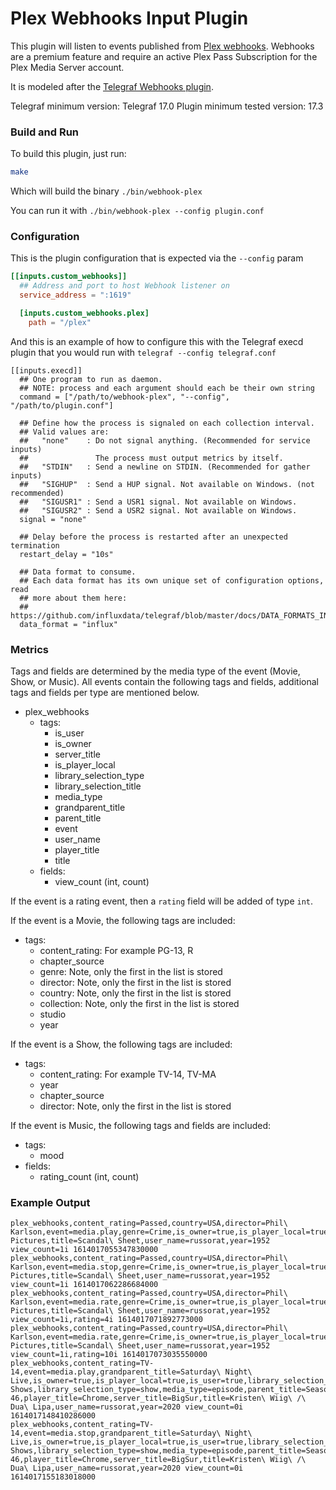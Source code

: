 # Plex Webhooks Input Plugin

This plugin will listen to events published from [Plex webhooks](https://support.plex.tv/articles/115002267687-webhooks/). Webhooks are a premium feature and require an active Plex Pass Subscription for the Plex Media Server account.

It is modeled after the [Telegraf Webhooks plugin](https://github.com/influxdata/telegraf/tree/master/plugins/inputs/webhooks).

Telegraf minimum version: Telegraf 17.0
Plugin minimum tested version: 17.3

### Build and Run

To build this plugin, just run:

```sh
make
```

Which will build the binary `./bin/webhook-plex`

You can run it with `./bin/webhook-plex --config plugin.conf`

### Configuration

This is the plugin configuration that is expected via the `--config` param

```toml
[[inputs.custom_webhooks]]
  ## Address and port to host Webhook listener on
  service_address = ":1619"

  [inputs.custom_webhooks.plex]
    path = "/plex"
```

And this is an example of how to configure this with the Telegraf execd plugin that you would run with `telegraf --config telegraf.conf`

```
[[inputs.execd]]
  ## One program to run as daemon.
  ## NOTE: process and each argument should each be their own string
  command = ["/path/to/webhook-plex", "--config", "/path/to/plugin.conf"]

  ## Define how the process is signaled on each collection interval.
  ## Valid values are:
  ##   "none"    : Do not signal anything. (Recommended for service inputs)
  ##               The process must output metrics by itself.
  ##   "STDIN"   : Send a newline on STDIN. (Recommended for gather inputs)
  ##   "SIGHUP"  : Send a HUP signal. Not available on Windows. (not recommended)
  ##   "SIGUSR1" : Send a USR1 signal. Not available on Windows.
  ##   "SIGUSR2" : Send a USR2 signal. Not available on Windows.
  signal = "none"

  ## Delay before the process is restarted after an unexpected termination
  restart_delay = "10s"

  ## Data format to consume.
  ## Each data format has its own unique set of configuration options, read
  ## more about them here:
  ## https://github.com/influxdata/telegraf/blob/master/docs/DATA_FORMATS_INPUT.md
  data_format = "influx"
  ```

### Metrics

Tags and fields are determined by the media type of the event (Movie, Show, or Music). All events contain the following tags and fields, additional tags and fields per type are mentioned below. 

- plex_webhooks
  - tags:
    - is_user
    - is_owner
    - server_title
    - is_player_local
    - library_selection_type
    - library_selection_title
    - media_type
    - grandparent_title
    - parent_title
    - event
    - user_name
    - player_title
    - title
  - fields:
    - view_count (int, count)

If the event is a rating event, then a `rating` field will be added of type `int`.

If the event is a Movie, the following tags are included:

- tags:
  - content_rating: For example PG-13, R
  - chapter_source
  - genre: Note, only the first in the list is stored
  - director: Note, only the first in the list is stored
  - country: Note, only the first in the list is stored
  - collection: Note, only the first in the list is stored
  - studio
  - year

If the event is a Show, the following tags are included:

- tags:
  - content_rating: For example TV-14, TV-MA
  - year
  - chapter_source
  - director: Note, only the first in the list is stored

If the event is Music, the following tags and fields are included:

- tags:
  - mood
- fields:
  - rating_count (int, count)

### Example Output

```
plex_webhooks,content_rating=Passed,country=USA,director=Phil\ Karlson,event=media.play,genre=Crime,is_owner=true,is_player_local=true,is_user=true,library_selection_title=Movies,library_selection_type=movie,media_type=movie,player_title=Chrome,server_title=BigSur,studio=Columbia\ Pictures,title=Scandal\ Sheet,user_name=russorat,year=1952 view_count=1i 1614017055347830000
plex_webhooks,content_rating=Passed,country=USA,director=Phil\ Karlson,event=media.stop,genre=Crime,is_owner=true,is_player_local=true,is_user=true,library_selection_title=Movies,library_selection_type=movie,media_type=movie,player_title=Chrome,server_title=BigSur,studio=Columbia\ Pictures,title=Scandal\ Sheet,user_name=russorat,year=1952 view_count=1i 1614017062286684000
plex_webhooks,content_rating=Passed,country=USA,director=Phil\ Karlson,event=media.rate,genre=Crime,is_owner=true,is_player_local=true,is_user=true,library_selection_title=Movies,library_selection_type=movie,media_type=movie,player_title=Chrome,server_title=BigSur,studio=Columbia\ Pictures,title=Scandal\ Sheet,user_name=russorat,year=1952 view_count=1i,rating=4i 1614017071892773000
plex_webhooks,content_rating=Passed,country=USA,director=Phil\ Karlson,event=media.rate,genre=Crime,is_owner=true,is_player_local=true,is_user=true,library_selection_title=Movies,library_selection_type=movie,media_type=movie,player_title=Chrome,server_title=BigSur,studio=Columbia\ Pictures,title=Scandal\ Sheet,user_name=russorat,year=1952 view_count=1i,rating=10i 1614017073035550000
plex_webhooks,content_rating=TV-14,event=media.play,grandparent_title=Saturday\ Night\ Live,is_owner=true,is_player_local=true,is_user=true,library_selection_title=TV\ Shows,library_selection_type=show,media_type=episode,parent_title=Season\ 46,player_title=Chrome,server_title=BigSur,title=Kristen\ Wiig\ /\ Dua\ Lipa,user_name=russorat,year=2020 view_count=0i 1614017148410286000
plex_webhooks,content_rating=TV-14,event=media.stop,grandparent_title=Saturday\ Night\ Live,is_owner=true,is_player_local=true,is_user=true,library_selection_title=TV\ Shows,library_selection_type=show,media_type=episode,parent_title=Season\ 46,player_title=Chrome,server_title=BigSur,title=Kristen\ Wiig\ /\ Dua\ Lipa,user_name=russorat,year=2020 view_count=0i 1614017155183018000
```
